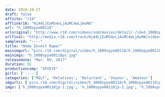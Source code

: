 ```yaml
---
date: 2018-10-27
draft: false
affsite: "r18"
afflinkr18: "NjA4LjEuMS4xLjAuMC4wLjAuMA"
url: "h_1000spye00118"
urloriginal: "http://www.r18.com/videos/vod/movies/detail/-/id=h_1000spye00118"
urlfinal: "http://media.r18.com/track/NjA4LjEuMS4xLjAuMC4wLjAuMA/videos/vod/movies/detail/-/id=h_1000spye00118"
samplevid: "----"
title: "Home Incest Rape!"
mainimgurl: "pics.r18.com/digital/video/h_1000spye00118/h_1000spye00118ps.jpg"
mainimgs: "h_1000spye00118ps.jpg"
releasedate: "Mar. 09, 2017"
duration: 91
productioncomp: "SPYEYE"
girls: ['----']
categories: ['MILF', 'Relatives', 'Reluctant', 'Voyeur', 'Amateur']
imgurls: ['pics.r18.com/digital/video/h_1000spye00118/h_1000spye00118jp-1.jpg', 'pics.r18.com/digital/video/h_1000spye00118/h_1000spye00118jp-2.jpg', 'pics.r18.com/digital/video/h_1000spye00118/h_1000spye00118jp-3.jpg', 'pics.r18.com/digital/video/h_1000spye00118/h_1000spye00118jp-4.jpg', 'pics.r18.com/digital/video/h_1000spye00118/h_1000spye00118jp-5.jpg', 'pics.r18.com/digital/video/h_1000spye00118/h_1000spye00118jp-6.jpg', 'pics.r18.com/digital/video/h_1000spye00118/h_1000spye00118jp-7.jpg', 'pics.r18.com/digital/video/h_1000spye00118/h_1000spye00118jp-8.jpg', 'pics.r18.com/digital/video/h_1000spye00118/h_1000spye00118jp-9.jpg', 'pics.r18.com/digital/video/h_1000spye00118/h_1000spye00118jp-10.jpg', 'pics.r18.com/digital/video/h_1000spye00118/h_1000spye00118jp-11.jpg', 'pics.r18.com/digital/video/h_1000spye00118/h_1000spye00118jp-12.jpg', 'pics.r18.com/digital/video/h_1000spye00118/h_1000spye00118jp-13.jpg', 'pics.r18.com/digital/video/h_1000spye00118/h_1000spye00118jp-14.jpg', 'pics.r18.com/digital/video/h_1000spye00118/h_1000spye00118jp-15.jpg', 'pics.r18.com/digital/video/h_1000spye00118/h_1000spye00118jp-16.jpg', 'pics.r18.com/digital/video/h_1000spye00118/h_1000spye00118jp-17.jpg', 'pics.r18.com/digital/video/h_1000spye00118/h_1000spye00118jp-18.jpg', 'pics.r18.com/digital/video/h_1000spye00118/h_1000spye00118jp-19.jpg', 'pics.r18.com/digital/video/h_1000spye00118/h_1000spye00118jp-20.jpg']
imgs: ['h_1000spye00118jp-1.jpg', 'h_1000spye00118jp-2.jpg', 'h_1000spye00118jp-3.jpg', 'h_1000spye00118jp-4.jpg', 'h_1000spye00118jp-5.jpg', 'h_1000spye00118jp-6.jpg', 'h_1000spye00118jp-7.jpg', 'h_1000spye00118jp-8.jpg', 'h_1000spye00118jp-9.jpg', 'h_1000spye00118jp-10.jpg', 'h_1000spye00118jp-11.jpg', 'h_1000spye00118jp-12.jpg', 'h_1000spye00118jp-13.jpg', 'h_1000spye00118jp-14.jpg', 'h_1000spye00118jp-15.jpg', 'h_1000spye00118jp-16.jpg', 'h_1000spye00118jp-17.jpg', 'h_1000spye00118jp-18.jpg', 'h_1000spye00118jp-19.jpg', 'h_1000spye00118jp-20.jpg']
---
```

